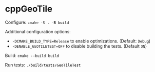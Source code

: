 # cppGeoTile

Configure: `cmake -S . -B build`

Additional configuration options:
* `-DCMAKE_BUILD_TYPE=Release` to enable optimizations. (Default: `Debug`)
* `-DENABLE_GEOTILETEST=OFF` to disable building the tests. (Default `ON`)

Build: `cmake --build build`

Run tests: `./build/tests/GeoTileTest`
